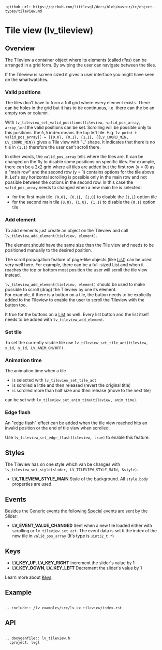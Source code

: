 ```eval_rst
:github_url: https://github.com/littlevgl/docs/blob/master/tr/object-types/tileview.md
```
# Tile view (lv_tileview)

## Overview

The Tileview a container object where its elements (called *tiles*) can be arranged in a grid form. By swiping the user can navigate between the tiles. 

If the Tileview is screen sized it gives a user interface you might have seen on the smartwatches.

### Valid positions

The tiles don't have to form a full grid where every element exists. There can be holes in the grid but it has to be continuous, i.e. there can the be an empty row or column. 

With `lv_tileview_set_valid_positions(tileview, valid_pos_array, array_len)`the valid positions can be set. Scrolling will be possible only to this positions. the `0,0` index means the top left tile. 
E.g. `lv_point_t valid_pos_array[] = {{0,0}, {0,1}, {1,1}, {{LV_COORD_MIN, LV_COORD_MIN}}` gives a Tile view with "L" shape. It indicates that there is no tile in `{1,1}` therefore the user can't scroll there.


In other words, the `valid_pos_array` tells where the tiles are. It can be changed on the fly to disable some positions on specific tiles. 
For example, there can be a 2x2 grid where all tiles are added but the first row (y = 0) as a  "main row" and the second row (y = 1) contains options for the tile above it. 
Let's say horizontal scrolling is possible only in the main row and not possible between the options in the second row. In this case the `valid_pos_array` needs to changed when a new main tile is selected:
- for the first main tile: `{0,0}, {0,1}, {1,0}` to disable the `{1,1}` option tile
- for the second main tile `{0,0}, {1,0}, {1,1}` to disable the `{0,1}` option tile

### Add element

To add elements just create an object on the Tileview and call `lv_tileview_add_element(tielview, element)`. 

The element should have the same size than the Tile view and needs to be positioned manually to the desired position.

The scroll propagation feature of page-like objects (like [List](/object-types/list)) can be used very well here. 
For example, there can be a full-sized List and when it reaches the top or bottom most position the user will scroll the tile view instead.

`lv_tileview_add_element(tielview, element)` should be used to make possible to scroll (drag) the Tileview by one its element.  
For example, if there is a button on a tile, the button needs to be explicitly added to the Tileview to enable the user to scroll the Tileview with the button too.

It true for the buttons on a [List](/object-types/list) as well. Every list button and the list itself needs to be added with `lv_tileview_add_element`.

### Set tile

To set the currently visible tile use `lv_tileview_set_tile_act(tileview, x_id, y_id, LV_ANIM_ON/OFF)`. 

### Animation time

The animation time when a tile 
- is selected with `lv_tileview_set_tile_act`
- is scrolled a little and then released (revert the original title)
- is scrolled more than half size and  then release (move to the next tile)

can be set with `lv_tileview_set_anim_time(tileview, anim_time)`. 

### Edge flash

An "edge flash" effect can be added when the tile view reached hits an invalid position or the end of tile view when scrolled.

Use `lv_tileview_set_edge_flash(tileview, true)` to enable this feature.



## Styles
The Tileview has on one style which van be changes with  `lv_tileview_set_style(slider, LV_TILEVIEW_STYLE_MAIN, &style)`.

- **LV_TILEVIEW_STYLE_MAIN** Style of the background. All `style.body` properties are used.

## Events
Besides the [Generic events](/overview/event.html#generic-events) the following [Special events](/overview/event.html#special-events) are sent by the Slider:
- **LV_EVENT_VALUE_CHANGED** Sent when a new tile loaded either with scrolling or `lv_tileview_set_act`. The event data is set ti the index of the new tile in `valid_pos_array` (It's type is `uint32_t *`)

## Keys
- **LV_KEY_UP**, **LV_KEY_RIGHT** Increment the slider's value by 1
- **LV_KEY_DOWN**, **LV_KEY_LEFT** Decrement the slider's value by 1

Learn more about [Keys](/overview/indev).

## Example


```eval_rst

.. include:: /lv_examples/src/lv_ex_tileview/index.rst

```


## API 

```eval_rst

.. doxygenfile:: lv_tileview.h
  :project: lvgl
        
```
